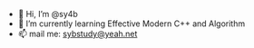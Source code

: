 - 👋 Hi, I’m @sy4b
- 🌱 I’m currently learning Effective Modern C++ and Algorithm
- 📫 mail me: sybstudy@yeah.net

<!---
sy4b/sy4b is a ✨ special ✨ repository because its `README.md` (this file) appears on your GitHub profile.
You can click the Preview link to take a look at your changes.
--->
